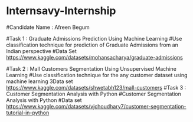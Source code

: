 # Internsavy-Internship
#Candidate Name : Afreen Begum

#Task 1 : Graduate Admissions Prediction Using Machine Learning
#Use classification technique for prediction of Graduate Admissions from an Indian perspective
#Data Set https://www.kaggle.com/datasets/mohansacharya/graduate-admissions

#Task 2 : Mall Customers Segmentation Using Unsupervised Machine Learning
#Use classification technique for the any customer dataset using machine learning
3Data set https://www.kaggle.com/datasets/shwetabh123/mall-customers
#Task 3 : Customer Segmentation Analysis with Python
#Customer Segmentation Analysis with Python
#Data set https://www.kaggle.com/datasets/vjchoudhary7/customer-segmentation-tutorial-in-python
